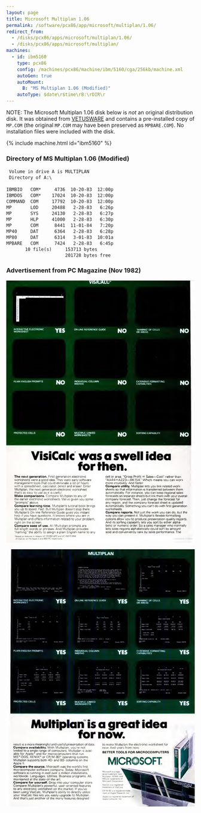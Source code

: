 ```yaml
---
layout: page
title: Microsoft Multiplan 1.06
permalink: /software/pcx86/app/microsoft/multiplan/1.06/
redirect_from:
  - /disks/pcx86/apps/microsoft/multiplan/1.06/
  - /disks/pcx86/apps/microsoft/multiplan/
machines:
  - id: ibm5160
    type: pcx86
    config: /machines/pcx86/machine/ibm/5160/cga/256kb/machine.xml
    autoGen: true
    autoMount:
      B: "MS Multiplan 1.06 (Modified)"
    autoType: $date\r$time\rB:\rDIR\r
---
```


NOTE: The Microsoft Multiplan 1.06 disk below is *not* an original distribution disk.  It was obtained from
[VETUSWARE](https://vetusware.com/download/Multiplan%203.0%201.0/?id=8608) and contains a pre-installed copy of
`MP.COM` (the original `MP.COM` may have been preserved as `MPBARE.COM`).  No installation files were included
with the disk.

{% include machine.html id="ibm5160" %}

### Directory of MS Multiplan 1.06 (Modified)

     Volume in drive A is MULTIPLAN
     Directory of A:\

    IBMBIO   COM*     4736  10-20-83  12:00p
    IBMDOS   COM*    17024  10-20-83  12:00p
    COMMAND  COM     17792  10-20-83  12:00p
    MP       LOD     20488   2-28-83   6:26p
    MP       SYS     24130   2-28-83   6:27p
    MP       HLP     41000   2-28-83   6:30p
    MP       COM      8441  11-01-84   7:20p
    MP40     DAT      6364   2-28-83   6:28p
    MP80     DAT      6314   3-01-83  10:01a
    MPBARE   COM      7424   2-28-83   6:45p
           10 file(s)     153713 bytes
                          201728 bytes free

### Advertisement from PC Magazine (Nov 1982)

![Multiplan Advertisement (1 of 2)](MultiplanAd1of2_PC-Mag-1982-11.jpg)

![Multiplan Advertisement (2 of 2)](MultiplanAd2of2_PC-Mag-1982-11.jpg)
